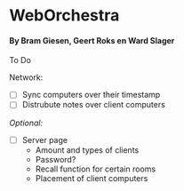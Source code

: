 # WebOrchestra
#### By Bram Giesen, Geert Roks en Ward Slager

To Do

Network:
  - [ ] Sync computers over their timestamp
  - [ ] Distrubute notes over client computers

  *Optional:*
  - [ ] Server page
    - Amount and types of clients
    - Password?
    - Recall function for certain rooms
    - Placement of client computers

